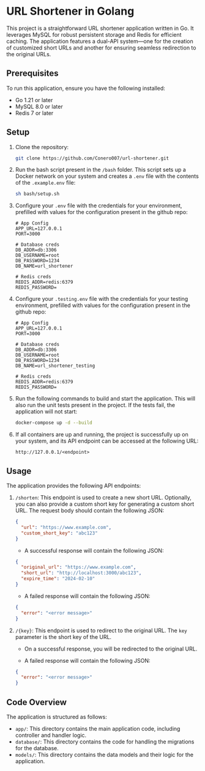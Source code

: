 # URL Shortener in Golang

This project is a straightforward URL shortener application written in Go. It leverages MySQL for robust persistent storage and Redis for efficient caching. The application features a dual-API system—one for the creation of customized short URLs and another for ensuring seamless redirection to the original URLs. 

## Prerequisites

To run this application, ensure you have the following installed:

- Go 1.21 or later
- MySQL 8.0 or later
- Redis 7 or later

## Setup

1. Clone the repository:

   ```bash
   git clone https://github.com/Conero007/url-shortener.git
   ```

2. Run the bash script present in the `/bash` folder. This script sets up a Docker network on your system and creates a `.env` file with the contents of the `.example.env` file:

   ```bash
   sh bash/setup.sh
   ```

3. Configure your `.env` file with the credentials for your environment, prefilled with values for the configuration present in the github repo:

   ```env
   # App Config
   APP_URL=127.0.0.1
   PORT=3000

   # Database creds
   DB_ADDR=db:3306
   DB_USERNAME=root
   DB_PASSWORD=1234
   DB_NAME=url_shortener

   # Redis creds
   REDIS_ADDR=redis:6379
   REDIS_PASSWORD=
   ```

4. Configure your `.testing.env` file with the credentials for your testing environment, prefilled with values for the configuration present in the github repo:

   ```env
   # App Config
   APP_URL=127.0.0.1
   PORT=3000

   # Database creds
   DB_ADDR=db:3306
   DB_USERNAME=root
   DB_PASSWORD=1234
   DB_NAME=url_shortener_testing

   # Redis creds
   REDIS_ADDR=redis:6379
   REDIS_PASSWORD=
   ```

5. Run the following commands to build and start the application. This will also run the unit tests present in the project. If the tests fail, the application will not start:

   ```bash
   docker-compose up -d --build
   ```

6. If all containers are up and running, the project is successfully up on your system, and its API endpoint can be accessed at the following URL:

   ```
   http://127.0.0.1/<endpoint>
   ```

## Usage

The application provides the following API endpoints:

1. `/shorten`: This endpoint is used to create a new short URL. Optionally, you can also provide a custom short key for generating a custom short URL. The request body should contain the following JSON:

   ```json
   {
     "url": "https://www.example.com",
     "custom_short_key": "abc123"
   }
   ```

   - A successful response will contain the following JSON:

   ```json
   {
     "original_url": "https://www.example.com",
     "short_url": "http://localhost:3000/abc123",
     "expire_time": "2024-02-10"
   }
   ```

   - A failed response will contain the following JSON:

   ```json
   {
     "error": "<error message>"
   }
   ```

2. `/{key}`: This endpoint is used to redirect to the original URL. The `key` parameter is the short key of the URL.

   - On a successful response, you will be redirected to the original URL.

   - A failed response will contain the following JSON:

   ```json
   {
     "error": "<error message>"
   }
   ```

## Code Overview

The application is structured as follows:

- `app/`: This directory contains the main application code, including controller and handler logic.
- `database/`: This directory contains the code for handling the migrations for the database.
- `models/`: This directory contains the data models and their logic for the application.
